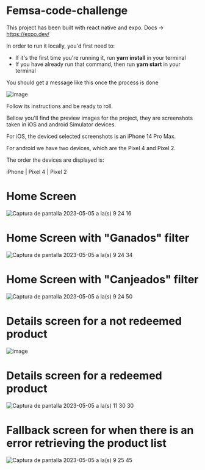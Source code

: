 # Femsa-code-challenge

This project has been built with react native and expo. Docs -> https://expo.dev/

In order to run it locally, you'd first need to:

* If it's the first time you're running it, run **yarn install** in your terminal
* If you have already run that command, then run **yarn start** in your terminal

You should get a message like this once the process is done

![image](https://user-images.githubusercontent.com/53278702/236525019-92c2cf89-d961-4cb6-a5e9-71e4fba3bc3f.png)

Follow its instructions and be ready to roll.

Bellow you'll find the preview images for the project, they are screenshots taken in iOS and android Simulator devices.

For iOS, the deviced selected screenshots is an iPhone 14 Pro Max.

For android we have two devices, which are the Pixel 4 and Pixel 2.

The order the devices are displayed is:

iPhone |  Pixel 4    | Pixel 2

# Home Screen

![Captura de pantalla 2023-05-05 a la(s) 9 24 16](https://user-images.githubusercontent.com/53278702/236502761-fceb0ab9-cd45-448a-b04c-de7a7474b92b.png)


# Home Screen with "Ganados" filter
![Captura de pantalla 2023-05-05 a la(s) 9 24 34](https://user-images.githubusercontent.com/53278702/236525820-faf716b0-ab57-4c46-8a62-63b875551ce6.png)

# Home Screen with "Canjeados" filter
![Captura de pantalla 2023-05-05 a la(s) 9 24 50](https://user-images.githubusercontent.com/53278702/236525947-3af18d15-1c8b-4c6c-9be0-ff1135e5c96f.png)

# Details screen for a not redeemed product

![image](https://user-images.githubusercontent.com/53278702/236526229-1b2c791f-cc29-4809-9c86-b4473109225f.png)

# Details screen for a redeemed product

![Captura de pantalla 2023-05-05 a la(s) 11 30 30](https://user-images.githubusercontent.com/53278702/236526452-8807ed97-e792-47f2-90b9-5fa015a50acf.png)

# Fallback screen for when there is an error retrieving the product list

![Captura de pantalla 2023-05-05 a la(s) 9 25 45](https://user-images.githubusercontent.com/53278702/236526581-179986c5-5390-4c0b-9b61-9a9caa643bce.png)

